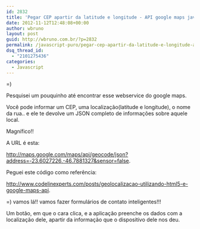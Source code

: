 ```yaml
---
id: 2832
title: 'Pegar CEP apartir da latitude e longitude - API google maps javascript'
date: 2012-11-12T12:48:08+00:00
author: wbruno
layout: post
guid: http://wbruno.com.br/?p=2832
permalink: /javascript-puro/pegar-cep-apartir-da-latitude-e-longitude-api-google-maps-javascript/
dsq_thread_id:
  - "2101275436"
categories:
  - Javascript
---
```

=)

Pesquisei um pouquinho até encontrar esse webservice do google maps.

Você pode informar um CEP, uma localização(latitude e longitude), o nome da rua.. e ele te devolve um JSON completo de informações sobre aquele local.

Magnífico!!

<!--more-->



A URL é esta:

<http://maps.google.com/maps/api/geocode/json?address=-23.6027226,-46.7881327&sensor=false>.

Peguei este código como referência:

<http://www.codelinexperts.com/posts/geolocalizacao-utilizando-html5-e-google-maps-api>.

=) vamos lá!! vamos fazer formulários de contato inteligentes!!!

Um botão, em que o cara clica, e a aplicação preenche os dados com a localização dele, apartir da informação que o dispositivo dele nos deu.

